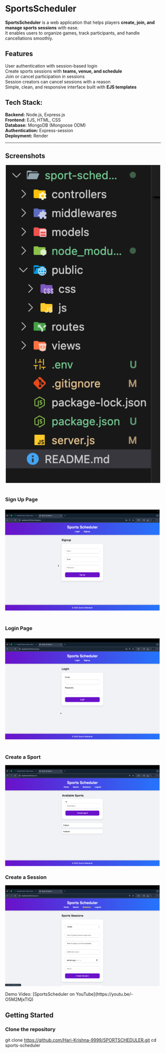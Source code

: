 #  SportsScheduler

**SportsScheduler** is a web application that helps players **create, join, and manage sports sessions** with ease.  
It enables users to organize games, track participants, and handle cancellations smoothly.

## Features

User authentication with session-based login  
Create sports sessions with **teams, venue, and schedule**  
Join or cancel participation in sessions  
Session creators can cancel sessions with a reason  
 Simple, clean, and responsive interface built with **EJS templates**  

## Tech Stack:

**Backend:** Node.js, Express.js  
**Frontend:** EJS, HTML, CSS  
**Database:** MongoDB (Mongoose ODM)  
**Authentication:** Express-session  
**Deployment:** Render  

---

## Screenshots

<p align="center">
  <img src="images/image1.png" alt="Project Structure" width="500"/>
  <br/><br/>
  <h3>Sign Up Page<h3>
  <img src="images/image2.png" alt="Screenshot 2" width="500"/>
  <br/><br/>
  <h3>Login Page<h3>
  <img src="images/image3.png" alt="Screenshot 2" width="500"/>
  <br/><br/>
  <h3>Create a Sport</h3>
  <img src="images/image5.png" alt="User Screenshot" width="500"/>
  <h3>Create a Session</h3>
  <img src="images/image4.png" alt="User Screenshot" width="500"/>

</p>
Demo Video: [SportsScheduler on YouTube](https://youtu.be/-O5M2MjxTlQ) 

## Getting Started
### Clone the repository
git clone https://github.com/Hari-Krishna-9999/SPORTSCHEDULER.git
cd sports-scheduler
